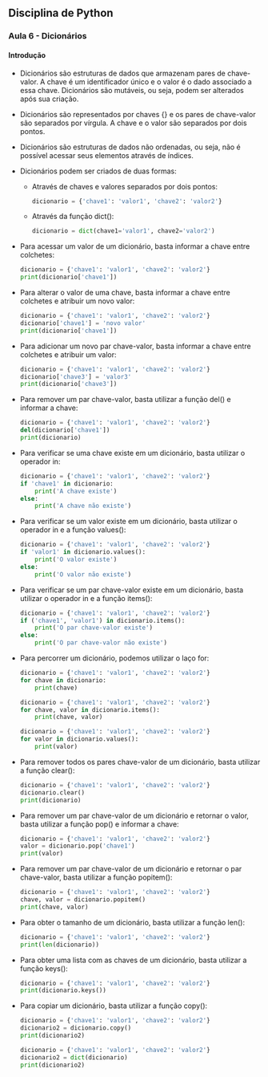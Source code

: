 ## Disciplina de Python

### Aula 6 - Dicionários

#### Introdução

- Dicionários são estruturas de dados que armazenam pares de chave-valor. A chave é um identificador único e o valor é o dado associado a essa chave. Dicionários são mutáveis, ou seja, podem ser alterados após sua criação.

- Dicionários são representados por chaves {} e os pares de chave-valor são separados por vírgula. A chave e o valor são separados por dois pontos.

- Dicionários são estruturas de dados não ordenadas, ou seja, não é possível acessar seus elementos através de índices.

- Dicionários podem ser criados de duas formas:

    - Através de chaves e valores separados por dois pontos:

        ```python
        dicionario = {'chave1': 'valor1', 'chave2': 'valor2'}
        ```

    - Através da função dict():

        ```python
        dicionario = dict(chave1='valor1', chave2='valor2')
        ```

- Para acessar um valor de um dicionário, basta informar a chave entre colchetes:

    ```python
    dicionario = {'chave1': 'valor1', 'chave2': 'valor2'}
    print(dicionario['chave1'])
    ```

- Para alterar o valor de uma chave, basta informar a chave entre colchetes e atribuir um novo valor:

    ```python
    dicionario = {'chave1': 'valor1', 'chave2': 'valor2'}
    dicionario['chave1'] = 'novo valor'
    print(dicionario['chave1'])
    ```

- Para adicionar um novo par chave-valor, basta informar a chave entre colchetes e atribuir um valor:

    ```python
    dicionario = {'chave1': 'valor1', 'chave2': 'valor2'}
    dicionario['chave3'] = 'valor3'
    print(dicionario['chave3'])
    ```

- Para remover um par chave-valor, basta utilizar a função del() e informar a chave:

    ```python
    dicionario = {'chave1': 'valor1', 'chave2': 'valor2'}
    del(dicionario['chave1'])
    print(dicionario)
    ```

- Para verificar se uma chave existe em um dicionário, basta utilizar o operador in:

    ```python
    dicionario = {'chave1': 'valor1', 'chave2': 'valor2'}
    if 'chave1' in dicionario:
        print('A chave existe')
    else:
        print('A chave não existe')
    ```

- Para verificar se um valor existe em um dicionário, basta utilizar o operador in e a função values():

    ```python
    dicionario = {'chave1': 'valor1', 'chave2': 'valor2'}
    if 'valor1' in dicionario.values():
        print('O valor existe')
    else:
        print('O valor não existe')
    ```

- Para verificar se um par chave-valor existe em um dicionário, basta utilizar o operador in e a função items():

    ```python
    dicionario = {'chave1': 'valor1', 'chave2': 'valor2'}
    if ('chave1', 'valor1') in dicionario.items():
        print('O par chave-valor existe')
    else:
        print('O par chave-valor não existe')
    ```

- Para percorrer um dicionário, podemos utilizar o laço for:

    ```python
    dicionario = {'chave1': 'valor1', 'chave2': 'valor2'}
    for chave in dicionario:
        print(chave)
    ```
    ```python
    dicionario = {'chave1': 'valor1', 'chave2': 'valor2'}
    for chave, valor in dicionario.items():
        print(chave, valor)
    ```
    ```python
    dicionario = {'chave1': 'valor1', 'chave2': 'valor2'}
    for valor in dicionario.values():
        print(valor)
    ```

- Para remover todos os pares chave-valor de um dicionário, basta utilizar a função clear():

    ```python
    dicionario = {'chave1': 'valor1', 'chave2': 'valor2'}
    dicionario.clear()
    print(dicionario)
    ```

- Para remover um par chave-valor de um dicionário e retornar o valor, basta utilizar a função pop() e informar a chave:

    ```python
    dicionario = {'chave1': 'valor1', 'chave2': 'valor2'}
    valor = dicionario.pop('chave1')
    print(valor)
    ```

- Para remover um par chave-valor de um dicionário e retornar o par chave-valor, basta utilizar a função popitem():

    ```python
    dicionario = {'chave1': 'valor1', 'chave2': 'valor2'}
    chave, valor = dicionario.popitem()
    print(chave, valor)
    ```

- Para obter o tamanho de um dicionário, basta utilizar a função len():

    ```python
    dicionario = {'chave1': 'valor1', 'chave2': 'valor2'}
    print(len(dicionario))
    ```

- Para obter uma lista com as chaves de um dicionário, basta utilizar a função keys():

    ```python
    dicionario = {'chave1': 'valor1', 'chave2': 'valor2'}
    print(dicionario.keys())
    ```

- Para copiar um dicionário, basta utilizar a função copy():

    ```python
    dicionario = {'chave1': 'valor1', 'chave2': 'valor2'}
    dicionario2 = dicionario.copy()
    print(dicionario2)
    ```
    ```python
    dicionario = {'chave1': 'valor1', 'chave2': 'valor2'}
    dicionario2 = dict(dicionario)
    print(dicionario2)
    ```